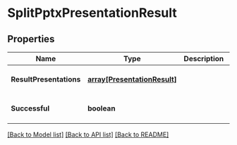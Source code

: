 # SplitPptxPresentationResult

## Properties
Name | Type | Description | Notes
------------ | ------------- | ------------- | -------------
**ResultPresentations** | [**array[PresentationResult]**](PresentationResult.md) |  | [optional] [default to null]
**Successful** | **boolean** |  | [optional] [default to null]

[[Back to Model list]](../README.md#documentation-for-models) [[Back to API list]](../README.md#documentation-for-api-endpoints) [[Back to README]](../README.md)



